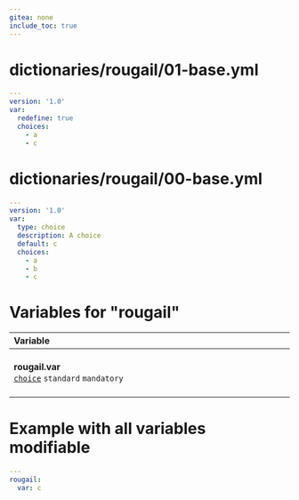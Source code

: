 ```yaml
---
gitea: none
include_toc: true
---
```

# dictionaries/rougail/01-base.yml

```yaml
---
version: '1.0'
var:
  redefine: true
  choices:
    - a
    - c
```
# dictionaries/rougail/00-base.yml

```yaml
---
version: '1.0'
var:
  type: choice
  description: A choice
  default: c
  choices:
    - a
    - b
    - c
```
# Variables for "rougail"

| Variable&nbsp;&nbsp;&nbsp;&nbsp;&nbsp;&nbsp;&nbsp;&nbsp;&nbsp;&nbsp;&nbsp;&nbsp;&nbsp;&nbsp;&nbsp;&nbsp;&nbsp;&nbsp;&nbsp;&nbsp;&nbsp;&nbsp;&nbsp;&nbsp;&nbsp;&nbsp;&nbsp;&nbsp;&nbsp;&nbsp;&nbsp;&nbsp;&nbsp;&nbsp;&nbsp;&nbsp;&nbsp;&nbsp;&nbsp;&nbsp;&nbsp;&nbsp;&nbsp;&nbsp;&nbsp;&nbsp;&nbsp;&nbsp;&nbsp;&nbsp;&nbsp;&nbsp;&nbsp;&nbsp;&nbsp;&nbsp;&nbsp;&nbsp;&nbsp;&nbsp;&nbsp;&nbsp;&nbsp;&nbsp;&nbsp;&nbsp;&nbsp;&nbsp;&nbsp;&nbsp;&nbsp;&nbsp;&nbsp;&nbsp;&nbsp;&nbsp;&nbsp;&nbsp;&nbsp;&nbsp;&nbsp;&nbsp;&nbsp;&nbsp;&nbsp;&nbsp;&nbsp;&nbsp;&nbsp;&nbsp;&nbsp;&nbsp;&nbsp;&nbsp;&nbsp;&nbsp;&nbsp;&nbsp;   | Description&nbsp;&nbsp;&nbsp;&nbsp;&nbsp;&nbsp;&nbsp;&nbsp;&nbsp;&nbsp;&nbsp;&nbsp;&nbsp;&nbsp;&nbsp;&nbsp;&nbsp;&nbsp;&nbsp;&nbsp;&nbsp;&nbsp;&nbsp;&nbsp;&nbsp;&nbsp;&nbsp;&nbsp;&nbsp;&nbsp;&nbsp;&nbsp;&nbsp;&nbsp;&nbsp;&nbsp;&nbsp;&nbsp;&nbsp;&nbsp;&nbsp;&nbsp;&nbsp;&nbsp;&nbsp;&nbsp;&nbsp;&nbsp;&nbsp;&nbsp;&nbsp;&nbsp;&nbsp;&nbsp;&nbsp;&nbsp;&nbsp;&nbsp;&nbsp;&nbsp;&nbsp;&nbsp;&nbsp;&nbsp;&nbsp;&nbsp;&nbsp;&nbsp;&nbsp;&nbsp;&nbsp;&nbsp;&nbsp;&nbsp;&nbsp;&nbsp;&nbsp;&nbsp;&nbsp;&nbsp;&nbsp;&nbsp;&nbsp;&nbsp;&nbsp;&nbsp;&nbsp;&nbsp;&nbsp;&nbsp;&nbsp;&nbsp;&nbsp;&nbsp;&nbsp;   |
|------------------------------------------------------------------------------------------------------------------------------------------------------------------------------------------------------------------------------------------------------------------------------------------------------------------------------------------------------------------------------------------------------------------------------------------------------------------------------------------------------------------------------------------------------------------------------------------------------------------------|---------------------------------------------------------------------------------------------------------------------------------------------------------------------------------------------------------------------------------------------------------------------------------------------------------------------------------------------------------------------------------------------------------------------------------------------------------------------------------------------------------------------------------------------------------------------------------------------------------|
| **rougail.var**<br/>[`choice`](https://rougail.readthedocs.io/en/latest/variable.html#variables-types) `standard` `mandatory`                                                                                                                                                                                                                                                                                                                                                                                                                                                                                          | A choice.<br/>**Choices**: <br/>- a<br/>- c ← (default)                                                                                                                                                                                                                                                                                                                                                                                                                                                                                                                                                 |


# Example with all variables modifiable

```yaml
---
rougail:
  var: c
```

